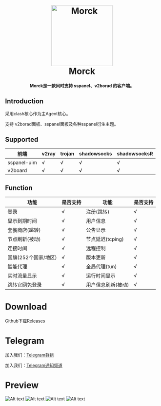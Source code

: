 <h1 align="center">
  <img src="https://github.com/morckclient/morck_client/blob/main/logo.png?raw=true" alt="Morck" width="200">
  <br>Morck<br>
</h1>

<h4 align="center">Morck是一款同时支持 sspanel、v2borad 的客户端。</h4>

## Introduction

采用clash核心作为主Agent核心。

支持 v2borad面板、sspanel面板及各种sspanel衍生主题。


## Supported

|前端              |v2ray              |trojan           |shadowsocks           |shadowsocksR           |
|------------------|------------------|------------------|------------------|------------------|
|sspanel-uim	   |√                 |√                 |√                 |√                 |
|v2board	   |√                 |√                 |√                 |√                 |

## Function

|功能              |是否支持              |功能              |是否支持              |
|------------------|------------------|------------------|------------------|
|登录                 |√                  |注册(跳转)                 |√
|显示到期时间                 |√                  |用户信息                 |√
|套餐商店(跳转)                 |√                  |公告显示                 |√
|节点刷新(被动)                 |√                  |节点延迟(tcping)                 |√
|连接时间                 |√                  |远程控制                 |√
|国旗(252个国家/地区)                 |√                  |版本更新                 |√
|智能代理                 |√                  |全局代理(tun)                 |√
|实时流量显示                 |√                  |运行时间显示                 |√
|跳转官网免登录                 |√                  |用户信息刷新(被动)                 |√

# Download
Github下载[Releases](https://github.com/wp0qw/morck_client/releases)

# Telegram

加入我们：[Telegram群组](https://t.me/morckcs)

加入我们：[Telegram通知频道](https://t.me/morckgroup)

# Preview

![Alt text](https://github.com/morckclient/morck_client/blob/main/20210725141947.png)
![Alt text](https://github.com/morckclient/morck_client/blob/main/20210725141605.png)
![Alt text](https://github.com/morckclient/morck_client/blob/main/20210725141646.png)
![Alt text](https://github.com/morckclient/morck_client/blob/main/20210725141713.png)
